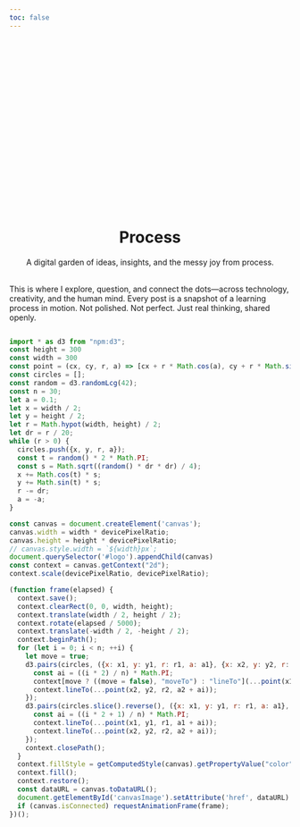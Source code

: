 ```yaml
---
toc: false
---
```




<div class="logo">
    <div class="row">
        <div id="logo" class="isolate">
            <svg width="300px" height="300px" viewBox="0 0 31.8017578 20.3251953" version="1.1" xmlns="http://www.w3.org/2000/svg" xmlns:xlink="http://www.w3.org/1999/xlink">
                <defs>
                  <pattern id="canvasPattern" patternUnits="userSpaceOnUse" width="50" height="50">
                    <image id="canvasImage" width="50" height="50" />
                    </pattern>
                </defs>
                <g id="Page-1" stroke="none" stroke-width="1" >
                    <g id="v_v-copy" fill="url(#canvasPattern)" fill-rule="nonzero">
                        <polygon id="Path" points="3.69140625 0 7.3828125 8.01269531 11.0595703 0 14.765625 0 7.35351562 15.2490234 0 0"></polygon>
                        <polygon id="Path" points="7.41210938 17.2490234 24.375 17.2490234 24.375 20.3251953 7.41210938 20.3251953"></polygon>
                        <polygon id="Path" points="20.7275391 0 24.4189453 8.01269531 28.0957031 0 31.8017578 0 24.3896484 15.2490234 17.0361328 0"></polygon>
                    </g>
                </g>
            </svg>
        </div>
    </div>
    <div class="row">
        <h1>Process</h1>    
    </div>
        <div class="row">
            A digital garden of ideas, insights, and the messy joy from process.
        </div>
        <br />
        <div class="row">
            <p class="note">
            This is where I explore, question, and connect the dots—across technology, creativity, and the human mind. Every post is a snapshot of a learning process in motion. Not polished. Not perfect. Just real thinking, shared openly.
            </p>
        </div>
</div>

```js
import * as d3 from "npm:d3";
const height = 300
const width = 300
const point = (cx, cy, r, a) => [cx + r * Math.cos(a), cy + r * Math.sin(a)];
const circles = [];
const random = d3.randomLcg(42);
const n = 30;
let a = 0.1;
let x = width / 2;
let y = height / 2;
let r = Math.hypot(width, height) / 2;
let dr = r / 20;
while (r > 0) {
  circles.push({x, y, r, a});
  const t = random() * 2 * Math.PI;
  const s = Math.sqrt((random() * dr * dr) / 4);
  x += Math.cos(t) * s;
  y += Math.sin(t) * s;
  r -= dr;
  a = -a;
}

const canvas = document.createElement('canvas');
canvas.width = width * devicePixelRatio;
canvas.height = height * devicePixelRatio;
// canvas.style.width = `${width}px`;
document.querySelector('#logo').appendChild(canvas)
const context = canvas.getContext("2d");
context.scale(devicePixelRatio, devicePixelRatio);

(function frame(elapsed) {
  context.save();
  context.clearRect(0, 0, width, height);
  context.translate(width / 2, height / 2);
  context.rotate(elapsed / 5000);
  context.translate(-width / 2, -height / 2);
  context.beginPath();
  for (let i = 0; i < n; ++i) {
    let move = true;
    d3.pairs(circles, ({x: x1, y: y1, r: r1, a: a1}, {x: x2, y: y2, r: r2, a: a2}) => {
      const ai = ((i * 2) / n) * Math.PI;
      context[move ? ((move = false), "moveTo") : "lineTo"](...point(x1, y1, r1, a1 + ai));
      context.lineTo(...point(x2, y2, r2, a2 + ai));
    });
    d3.pairs(circles.slice().reverse(), ({x: x1, y: y1, r: r1, a: a1}, {x: x2, y: y2, r: r2, a: a2}) => {
      const ai = ((i * 2 + 1) / n) * Math.PI;
      context.lineTo(...point(x1, y1, r1, a1 + ai));
      context.lineTo(...point(x2, y2, r2, a2 + ai));
    });
    context.closePath();
  }
  context.fillStyle = getComputedStyle(canvas).getPropertyValue("color");
  context.fill();
  context.restore();
  const dataURL = canvas.toDataURL();
  document.getElementById('canvasImage').setAttribute('href', dataURL)
  if (canvas.isConnected) requestAnimationFrame(frame);
})();
```



<style>
canvas {
    position: absolute;
    left:0px;
    top: 0px;
    width: 300px;
    height: 300px;
    display: none;
}
#logo {
    position: relative;
    width: 300px;
    height: 300px;
    overflow: hideen;
}


.logo {
    display: flex;
    width: 100%;
    justify-content: center;
    flex-flow: column;
}

.row {
    display: flex;
    justify-content: center;
    align-items: flex-start;
}

.note {
    color: var(--theme-foreground-muted);
}
</style>
